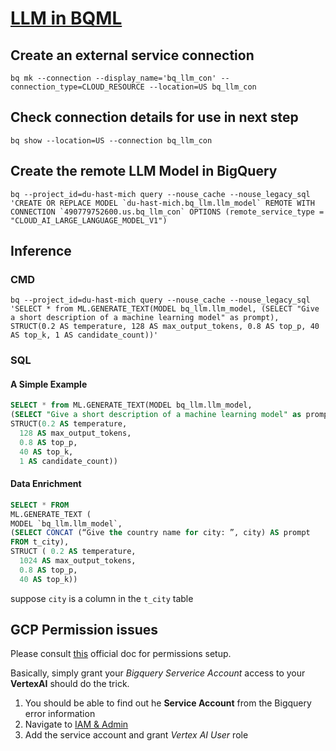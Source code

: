# [LLM in BQML](https://cloud.google.com/bigquery/docs/generate-text)

## Create an external service connection

```shell
bq mk --connection --display_name='bq_llm_con' --connection_type=CLOUD_RESOURCE --location=US bq_llm_con
```

## Check connection details for use in next step

```shell
bq show --location=US --connection bq_llm_con
```

## Create the remote LLM Model in BigQuery

```shell
bq --project_id=du-hast-mich query --nouse_cache --nouse_legacy_sql  'CREATE OR REPLACE MODEL `du-hast-mich.bq_llm.llm_model` REMOTE WITH CONNECTION `490779752600.us.bq_llm_con` OPTIONS (remote_service_type = "CLOUD_AI_LARGE_LANGUAGE_MODEL_V1")
```

## Inference

### CMD

```shell
bq --project_id=du-hast-mich query --nouse_cache --nouse_legacy_sql 'SELECT * from ML.GENERATE_TEXT(MODEL bq_llm.llm_model, (SELECT "Give a short description of a machine learning model" as prompt), STRUCT(0.2 AS temperature, 128 AS max_output_tokens, 0.8 AS top_p, 40 AS top_k, 1 AS candidate_count))'
```

### SQL

#### A Simple Example

```sql
SELECT * from ML.GENERATE_TEXT(MODEL bq_llm.llm_model, 
(SELECT "Give a short description of a machine learning model" as prompt), 
STRUCT(0.2 AS temperature, 
  128 AS max_output_tokens, 
  0.8 AS top_p, 
  40 AS top_k, 
  1 AS candidate_count))
```

#### Data Enrichment

```sql
SELECT * FROM
ML.GENERATE_TEXT (
MODEL `bq_llm.llm_model`,
(SELECT CONCAT (“Give the country name for city: ”, city) AS prompt
FROM t_city),
STRUCT ( 0.2 AS temperature,
  1024 AS max_output_tokens,
  0.8 AS top_p,
  40 AS top_k))
```

suppose `city` is a column in the `t_city` table

## GCP Permission issues

Please consult [this](https://cloud.google.com/bigquery/docs/generate-text-tutorial#grant-permissions) official doc for permissions setup.

Basically, simply grant your *Bigquery Serverice Account* access to your **VertexAI** should do the trick.

1. You should be able to find out he **Service Account** from the Bigquery error information
2. Navigate to [IAM & Admin](https://pantheon.corp.google.com/iam-admin/iam)
3. Add the service account and grant *Vertex AI User* role
